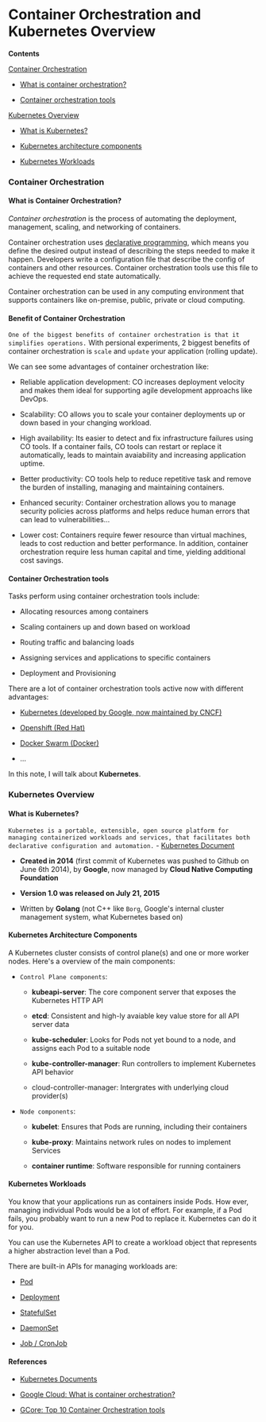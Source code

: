 # Container Orchestration and Kubernetes Overview

**Contents**

[Container Orchestration](#container-orchestration)

- [What is container orchestration?](#what-is-container-orchestration)

- [Container orchestration tools](#container-orchestration-tools)

[Kubernetes Overview](#kubernetes-overview)

- [What is Kubernetes?](#what-is-kubernetes)

- [Kubernetes architecture components](#kubernetes-architecture-components)

- [Kubernetes Workloads](#kubernetes-workloads)

### Container Orchestration

#### What is Container Orchestration?

*Container orchestration* is the process of automating the deployment, management, scaling, and networking of containers.

Container orchestration uses [declarative programming](https://en.wikipedia.org/wiki/Declarative_programming), which means you define the desired output instead of describing the steps needed to make it happen. Developers write a configuration file that describe the config of containers and other resources. Container orchestration tools use this file to achieve the requested end state automatically.

Container orchestration can be used in any computing environment that supports containers like on-premise, public, private or cloud computing.

#### Benefit of Container Orchestration

`One of the biggest benefits of container orchestration is that it simplifies operations.` With persional experiments, 2 biggest benefits of container orchestration is `scale` and `update` your application (rolling update).

We can see some advantages of container orchestration like:

- Reliable application development: CO increases deployment velocity and makes them ideal for supporting agile development approachs like DevOps.

- Scalability: CO allows you to scale your container deployments up or down based in your changing workload.

- High availability: Its easier to detect and fix infrastructure failures using CO tools. If a container fails, CO tools can restart or replace it automatically, leads to maintain avaiability and increasing application uptime.

- Better productivity: CO tools help to reduce repetitive task and remove the burden of installing, managing and maintaining containers.

- Enhanced security: Container orchestration allows you to manage security policies across platforms and helps reduce human errors that can lead to vulnerabilities...

- Lower cost: Containers require fewer resource than virtual machines, leads to cost reduction and better performance. In addition, container orchestration require less human capital and time, yielding additional cost savings.

#### Container Orchestration tools

Tasks perform using container orchestration tools include:

- Allocating resources among containers

- Scaling containers up and down based on workload

- Routing traffic and balancing loads

- Assigning services and applications to specific containers

- Deployment and Provisioning

There are a lot of container orchestration tools active now with different advantages:

- [Kubernetes (developed by Google, now maintained by CNCF)]()

- [Openshift (Red Hat)]()

- [Docker Swarm (Docker)]()

- ...

In this note, I will talk about **Kubernetes**.

### Kubernetes Overview

#### What is Kubernetes?

`Kubernetes is a portable, extensible, open source platform for managing containerized workloads and services, that facilitates both declarative configuration and automation.` - [Kubernetes Document](https://kubernetes.io/docs/concepts/overview/)

- **Created in 2014** (first commit of Kubernetes was pushed to Github on June 6th 2014), by **Google**, now managed by **Cloud Native Computing Foundation**

- **Version 1.0 was released on July 21, 2015**

- Written by **Golang** (not C++ like `Borg`, Google's internal cluster management system, what Kubernetes based on)

#### Kubernetes Architecture Components

A Kubernetes cluster consists of control plane(s) and one or more worker nodes. Here's a overview of the main components:

- `Control Plane components`:

   - **kubeapi-server**: The core component server that exposes the Kubernetes HTTP API

   - **etcd**: Consistent and high-ly avaiable key value store for all API server data

   - **kube-scheduler**: Looks for Pods not yet bound to a node, and assigns each Pod to a suitable node

   - **kube-controller-manager**: Run controllers to implement Kubernetes API behavior

   - cloud-controller-manager: Intergrates with underlying cloud provider(s)

- `Node components`:

   - **kubelet**: Ensures that Pods are running, including their containers

   - **kube-proxy**: Maintains network rules on nodes to implement Services

   - **container runtime**: Software responsible for running containers


#### Kubernetes Workloads

You know that your applications run as containers inside Pods. How ever, managing individual Pods would be a lot of effort. For example, if a Pod fails, you probably want to run a new Pod to replace it. Kubernetes can do it for you.

You can use the Kubernetes API to create a workload object that represents a higher abstraction level than a Pod.

There are built-in APIs for managing workloads are:

- [Pod]()

- [Deployment]()

- [StatefulSet]()

- [DaemonSet]()

- [Job / CronJob]()

#### References

- [Kubernetes Documents](https://kubernetes.io/docs/home/)

- [Google Cloud: What is container orchestration?](https://cloud.google.com/discover/what-is-container-orchestration)

- [GCore: Top 10 Container Orchestration tools](https://gcore.com/blog/top-10-container-orchestration-tools/)